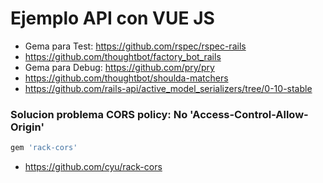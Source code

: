 # Ejemplo API con VUE JS

* Gema para Test: https://github.com/rspec/rspec-rails
* https://github.com/thoughtbot/factory_bot_rails
* Gema para Debug: https://github.com/pry/pry
* https://github.com/thoughtbot/shoulda-matchers
* https://github.com/rails-api/active_model_serializers/tree/0-10-stable


### Solucion problema CORS policy: No 'Access-Control-Allow-Origin'

~~~ruby
gem 'rack-cors'
~~~

* https://github.com/cyu/rack-cors